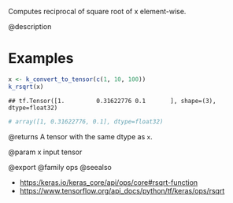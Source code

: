 Computes reciprocal of square root of x element-wise.

@description

# Examples

```r
x <- k_convert_to_tensor(c(1, 10, 100))
k_rsqrt(x)
```

```
## tf.Tensor([1.         0.31622776 0.1       ], shape=(3), dtype=float32)
```

```r
# array([1, 0.31622776, 0.1], dtype=float32)
```

@returns
A tensor with the same dtype as `x`.

@param x
input tensor

@export
@family ops
@seealso
+ <https:/keras.io/keras_core/api/ops/core#rsqrt-function>
+ <https://www.tensorflow.org/api_docs/python/tf/keras/ops/rsqrt>

